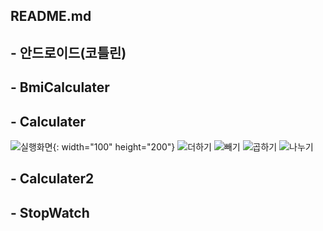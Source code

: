 ## README.md

## - 안드로이드(코틀린)

## - BmiCalculater
## - Calculater
![실행화면](https://user-images.githubusercontent.com/76527391/123814292-894b4080-d930-11eb-996a-4a775b008462.JPG){: width="100" height="200"}
![더하기](https://user-images.githubusercontent.com/76527391/123814282-881a1380-d930-11eb-8e30-59f77785bb2e.JPG)
![빼기](https://user-images.githubusercontent.com/76527391/123814287-88b2aa00-d930-11eb-9f8e-ecd1e9ee14a9.JPG)
![곱하기](https://user-images.githubusercontent.com/76527391/123814278-87817d00-d930-11eb-888b-7acbe717bb5d.JPG)
![나누기](https://user-images.githubusercontent.com/76527391/123814291-88b2aa00-d930-11eb-939c-f0e11068f63f.JPG)


## - Calculater2
## - StopWatch
